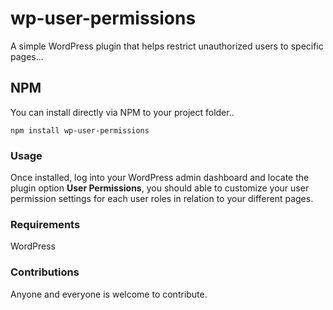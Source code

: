 # wp-user-permissions

A simple WordPress plugin that helps restrict unauthorized users to specific pages...

## NPM
You can install directly via NPM to your project folder..
```
npm install wp-user-permissions
``` 

### Usage
Once installed, log into your WordPress admin dashboard and locate the plugin option **User Permissions**, you should able to customize your user permission settings for each user roles in relation to your different pages.

### Requirements
WordPress

### Contributions
Anyone and everyone is welcome to contribute.

